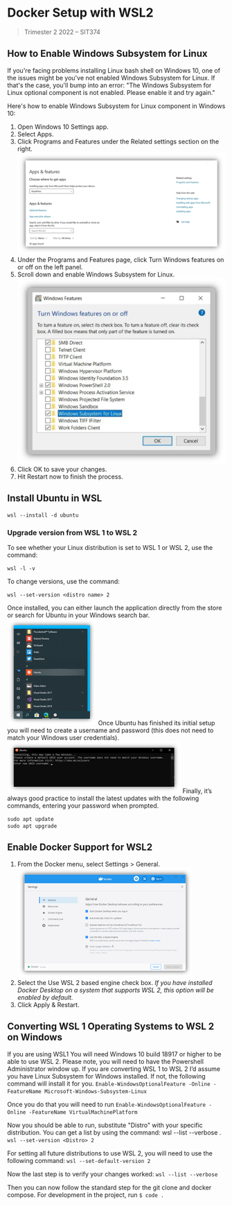 # Docker Setup with WSL2

> Trimester 2 2022 – SIT374

## How to Enable Windows Subsystem for Linux

If you're facing problems installing Linux bash shell on Windows 10, one of the issues might be you've not enabled Windows Subsystem for Linux. If that's the case, you'll bump into an error: "The Windows Subsystem for Linux optional component is not enabled. Please enable it and try again."

Here's how to enable Windows Subsystem for Linux component in Windows 10:

1. Open Windows 10 Settings app.
2. Select Apps.
3. Click Programs and Features under the Related settings section on the right.
   ![programs and Features](imgs/programs_and_features.png)
4. Under the Programs and Features page, click Turn Windows features on or off on the left panel.
5. Scroll down and enable Windows Subsystem for Linux.
   ![Windows Features](imgs/windows_features.png)
6. Click OK to save your changes. 
7. Hit Restart now to finish the process.

## Install Ubuntu in WSL

```shell
wsl --install -d ubuntu
```

### **Upgrade version from WSL 1 to WSL 2**

To see whether your Linux distribution is set to WSL 1 or WSL 2, use the command: 

```shell
wsl -l -v
```

To change versions, use the command:

```shell
wsl --set-version <distro name> 2
```

Once installed, you can either launch the application directly from the store or search for Ubuntu in your Windows search bar.
![Search Bar](imgs/search_bar.png)
Once Ubuntu has finished its initial setup you will need to create a username and password (this does not need to match your Windows user credentials).
![Sub System](imgs/ubuntu_sub_system.png)
Finally, it’s always good practice to install the latest updates with the following commands, entering your password when prompted.

```shell
sudo apt update
sudo apt upgrade
```

## Enable Docker Support for WSL2

1. From the Docker menu, select Settings > General.
   ![Docker Support](imgs/docker_support.png)
2. Select the Use WSL 2 based engine check box. *If you have installed Docker Desktop on a system that supports WSL 2, this option will be enabled by default.*
3. Click Apply & Restart.

## Converting WSL 1 Operating Systems to WSL 2 on Windows

If you are using WSL1 You will need Windows 10 build 18917 or higher to be able to use WSL 2. Please note, you will need to have the Powershell Administrator window up. If you are converting WSL 1 to WSL 2 I’d assume you have Linux Subsystem for Windows installed. If not, the following command will install it for you.
`Enable-WindowsOptionalFeature -Online -FeatureName Microsoft-Windows-Subsystem-Linux`

Once you do that you will need to run
`Enable-WindowsOptionalFeature -Online -FeatureName VirtualMachinePlatform`

Now you should be able to run, substitute "Distro" with your specific distribution. You can get a list by using the command: wsl --list --verbose .
`wsl --set-version <Distro> 2`

For setting all future distributions to use WSL 2, you will need to use the following command:
`wsl --set-default-version 2`

Now the last step is to verify your changes worked:
`wsl --list --verbose`

Then you can now follow the standard step for the git clone and docker compose. For development in the project, run
`$ code .`
